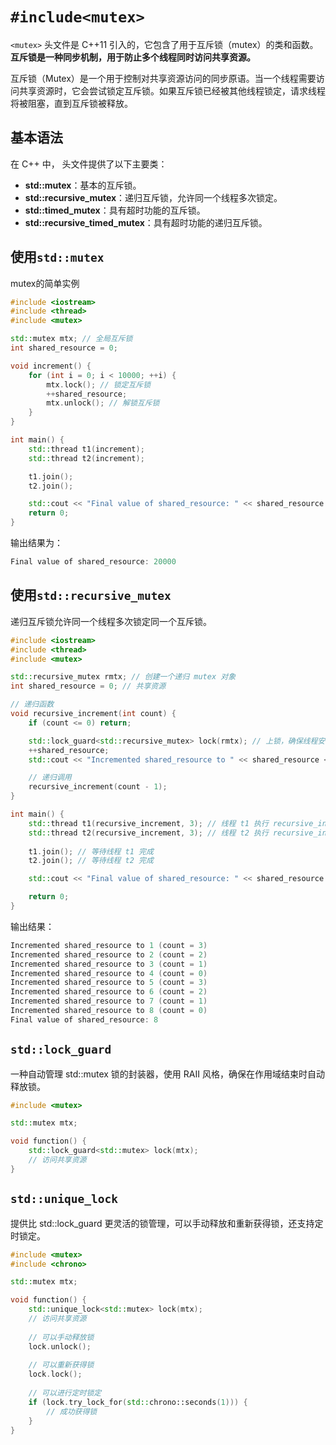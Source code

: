 # ```#include<mutex>```
`<mutex>` 头文件是 C++11 引入的，它包含了用于互斥锁（mutex）的类和函数。<b>互斥锁是一种同步机制，用于防止多个线程同时访问共享资源。</b>

互斥锁（Mutex）是一个用于控制对共享资源访问的同步原语。当一个线程需要访问共享资源时，它会尝试锁定互斥锁。如果互斥锁已经被其他线程锁定，请求线程将被阻塞，直到互斥锁被释放。

## 基本语法
在 C++ 中，<mutex> 头文件提供了以下主要类：

- **std::mutex**：基本的互斥锁。
- **std::recursive_mutex**：递归互斥锁，允许同一个线程多次锁定。
- **std::timed_mutex**：具有超时功能的互斥锁。
- **std::recursive_timed_mutex**：具有超时功能的递归互斥锁。

## 使用```std::mutex```
mutex的简单实例
```c++
#include <iostream>
#include <thread>
#include <mutex>

std::mutex mtx; // 全局互斥锁
int shared_resource = 0;

void increment() {
    for (int i = 0; i < 10000; ++i) {
        mtx.lock(); // 锁定互斥锁
        ++shared_resource;
        mtx.unlock(); // 解锁互斥锁
    }
}

int main() {
    std::thread t1(increment);
    std::thread t2(increment);

    t1.join();
    t2.join();

    std::cout << "Final value of shared_resource: " << shared_resource << std::endl;
    return 0;
}
```
输出结果为：
```c++
Final value of shared_resource: 20000
```

## 使用```std::recursive_mutex```
递归互斥锁允许同一个线程多次锁定同一个互斥锁。
```c++
#include <iostream>
#include <thread>
#include <mutex>

std::recursive_mutex rmtx; // 创建一个递归 mutex 对象
int shared_resource = 0; // 共享资源

// 递归函数
void recursive_increment(int count) {
    if (count <= 0) return;

    std::lock_guard<std::recursive_mutex> lock(rmtx); // 上锁，确保线程安全
    ++shared_resource;
    std::cout << "Incremented shared_resource to " << shared_resource << " (count = " << count << ")" << std::endl;

    // 递归调用
    recursive_increment(count - 1);
}

int main() {
    std::thread t1(recursive_increment, 3); // 线程 t1 执行 recursive_increment(3)
    std::thread t2(recursive_increment, 3); // 线程 t2 执行 recursive_increment(3)
    
    t1.join(); // 等待线程 t1 完成
    t2.join(); // 等待线程 t2 完成

    std::cout << "Final value of shared_resource: " << shared_resource << std::endl;

    return 0;
}
```
输出结果：
```c++
Incremented shared_resource to 1 (count = 3)
Incremented shared_resource to 2 (count = 2)
Incremented shared_resource to 3 (count = 1)
Incremented shared_resource to 4 (count = 0)
Incremented shared_resource to 5 (count = 3)
Incremented shared_resource to 6 (count = 2)
Incremented shared_resource to 7 (count = 1)
Incremented shared_resource to 8 (count = 0)
Final value of shared_resource: 8
```

## ```std::lock_guard```
一种自动管理 std::mutex 锁的封装器，使用 RAII 风格，确保在作用域结束时自动释放锁。
```c++
#include <mutex>

std::mutex mtx;

void function() {
    std::lock_guard<std::mutex> lock(mtx);
    // 访问共享资源
}
```

## ```std::unique_lock```
提供比 std::lock_guard 更灵活的锁管理，可以手动释放和重新获得锁，还支持定时锁定。
```c++
#include <mutex>
#include <chrono>

std::mutex mtx;

void function() {
    std::unique_lock<std::mutex> lock(mtx);
    // 访问共享资源
    
    // 可以手动释放锁
    lock.unlock();
    
    // 可以重新获得锁
    lock.lock();
    
    // 可以进行定时锁定
    if (lock.try_lock_for(std::chrono::seconds(1))) {
        // 成功获得锁
    }
}
```